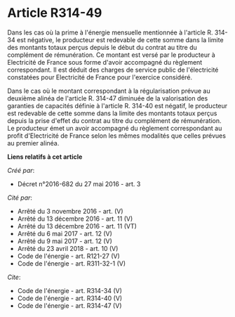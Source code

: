 # Article R314-49

Dans les cas où la prime à l'énergie mensuelle mentionnée à l'article R. 314-34 est négative, le producteur est redevable de
cette somme dans la limite des montants totaux perçus depuis le début du contrat au titre du complément de rémunération. Ce
montant est versé par le producteur à Electricité de France sous forme d'avoir accompagné du règlement correspondant. Il est
déduit des charges de service public de l'électricité constatées pour Electricité de France pour l'exercice considéré. 

Dans le cas où le montant correspondant à la régularisation prévue au deuxième alinéa de l'article R. 314-47 diminuée de la
valorisation des garanties de capacités définie à l'article R. 314-40 est négatif, le producteur est redevable de cette somme
dans la limite des montants totaux perçus depuis la prise d'effet du contrat au titre du complément de rémunération. Le
producteur émet un avoir accompagné du règlement correspondant au profit d'Electricité de France selon les mêmes modalités
que celles prévues au premier alinéa.

**Liens relatifs à cet article**

_Créé par_:

  - Décret n°2016-682 du 27 mai 2016 - art. 3

_Cité par_:

  - Arrêté du 3 novembre 2016 - art. (V)
  - Arrêté du 13 décembre 2016 - art. 11 (V)
  - Arrêté du 13 décembre 2016 - art. 11 (VT)
  - Arrêté du 6 mai 2017 - art. 12 (V)
  - Arrêté du 9 mai 2017 - art. 12 (V)
  - Arrêté du 23 avril 2018 - art. 10 (V)
  - Code de l'énergie - art. R121-27 (V)
  - Code de l'énergie - art. R311-32-1 (V)

_Cite_:

  - Code de l'énergie - art. R314-34 (V)
  - Code de l'énergie - art. R314-40 (V)
  - Code de l'énergie - art. R314-47 (V)
